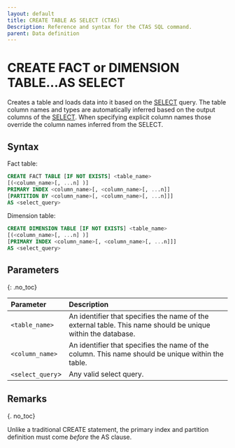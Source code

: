 ```yaml
---
layout: default
title: CREATE TABLE AS SELECT (CTAS)
Description: Reference and syntax for the CTAS SQL command.
parent: Data definition
---
```


# CREATE FACT or DIMENSION TABLE...AS SELECT

Creates a table and loads data into it based on the [SELECT](../queries/select.md) query. The table column names and types are automatically inferred based on the output columns of the [SELECT](../queries/select.md). When specifying explicit column names those override the column names inferred from the SELECT.

## Syntax

Fact table:

```sql
CREATE FACT TABLE [IF NOT EXISTS] <table_name>
[(<column_name>[, ...n] )]
PRIMARY INDEX <column_name>[, <column_name>[, ...n]]
[PARTITION BY <column_name>[, <column_name>[, ...n]]]
AS <select_query>
```

Dimension table:

```sql
CREATE DIMENSION TABLE [IF NOT EXISTS] <table_name>
[(<column_name>[, ...n] )]
[PRIMARY INDEX <column_name>[, <column_name>[, ...n]]]
AS <select_query>
```

## Parameters
{: .no_toc}

| Parameter                                       | Description                                                                                                     |
| :----------------------------------------------- | :--------------------------------------------------------------------------------------------------------------- |
| `<table_name>`                                  | An identifier that specifies the name of the external table. This name should be unique within the database. |
| `<column_name>` | An identifier that specifies the name of the column. This name should be unique within the table.               |
| `<select_query`>                                | Any valid select query.                                                                                        |


## Remarks
{. no_toc}

Unlike a traditional CREATE statement, the primary index and partition definition must come *before* the AS clause.
